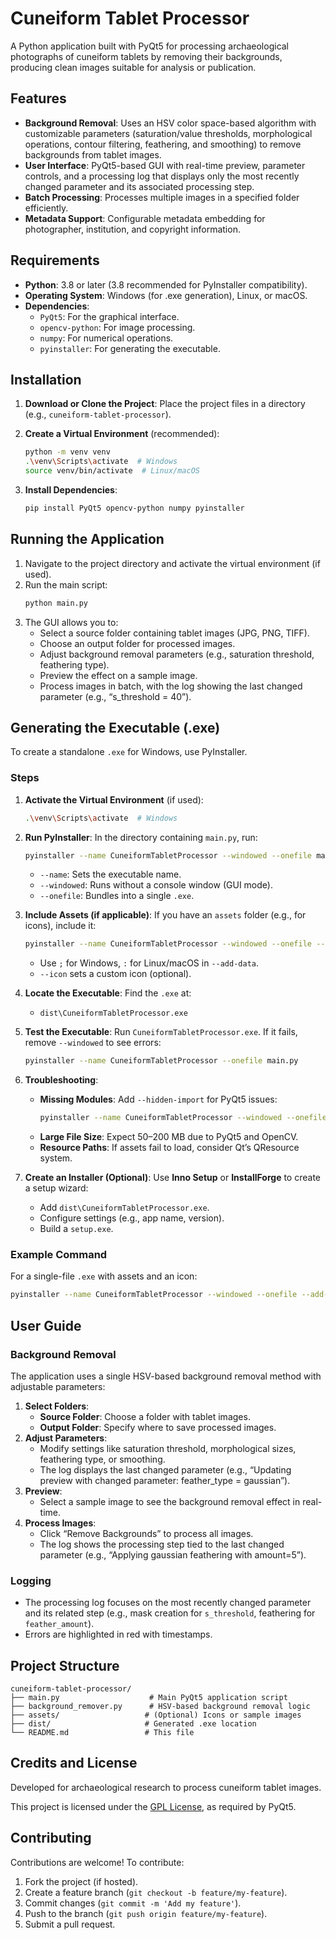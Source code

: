 # Cuneiform Tablet Processor

A Python application built with PyQt5 for processing archaeological photographs of cuneiform tablets by removing their backgrounds, producing clean images suitable for analysis or publication.

## Features

- **Background Removal**: Uses an HSV color space-based algorithm with customizable parameters (saturation/value thresholds, morphological operations, contour filtering, feathering, and smoothing) to remove backgrounds from tablet images.
- **User Interface**: PyQt5-based GUI with real-time preview, parameter controls, and a processing log that displays only the most recently changed parameter and its associated processing step.
- **Batch Processing**: Processes multiple images in a specified folder efficiently.
- **Metadata Support**: Configurable metadata embedding for photographer, institution, and copyright information.

## Requirements

- **Python**: 3.8 or later (3.8 recommended for PyInstaller compatibility).
- **Operating System**: Windows (for .exe generation), Linux, or macOS.
- **Dependencies**:
  - `PyQt5`: For the graphical interface.
  - `opencv-python`: For image processing.
  - `numpy`: For numerical operations.
  - `pyinstaller`: For generating the executable.

## Installation

1. **Download or Clone the Project**:
   Place the project files in a directory (e.g., `cuneiform-tablet-processor`).

2. **Create a Virtual Environment** (recommended):
   ```bash
   python -m venv venv
   .\venv\Scripts\activate  # Windows
   source venv/bin/activate  # Linux/macOS
   ```

3. **Install Dependencies**:
   ```bash
   pip install PyQt5 opencv-python numpy pyinstaller
   ```

## Running the Application

1. Navigate to the project directory and activate the virtual environment (if used).
2. Run the main script:
   ```bash
   python main.py
   ```
3. The GUI allows you to:
   - Select a source folder containing tablet images (JPG, PNG, TIFF).
   - Choose an output folder for processed images.
   - Adjust background removal parameters (e.g., saturation threshold, feathering type).
   - Preview the effect on a sample image.
   - Process images in batch, with the log showing the last changed parameter (e.g., “s_threshold = 40”).

## Generating the Executable (.exe)

To create a standalone `.exe` for Windows, use PyInstaller.

### Steps

1. **Activate the Virtual Environment** (if used):
   ```bash
   .\venv\Scripts\activate  # Windows
   ```

2. **Run PyInstaller**:
   In the directory containing `main.py`, run:
   ```bash
   pyinstaller --name CuneiformTabletProcessor --windowed --onefile main.py
   ```
   - `--name`: Sets the executable name.
   - `--windowed`: Runs without a console window (GUI mode).
   - `--onefile`: Bundles into a single `.exe`.

3. **Include Assets (if applicable)**:
   If you have an `assets` folder (e.g., for icons), include it:
   ```bash
   pyinstaller --name CuneiformTabletProcessor --windowed --onefile --add-data "assets;assets" --icon="assets/app.ico" main.py
   ```
   - Use `;` for Windows, `:` for Linux/macOS in `--add-data`.
   - `--icon` sets a custom icon (optional).

4. **Locate the Executable**:
   Find the `.exe` at:
   - `dist\CuneiformTabletProcessor.exe`

5. **Test the Executable**:
   Run `CuneiformTabletProcessor.exe`. If it fails, remove `--windowed` to see errors:
   ```bash
   pyinstaller --name CuneiformTabletProcessor --onefile main.py
   ```

6. **Troubleshooting**:
   - **Missing Modules**: Add `--hidden-import` for PyQt5 issues:
     ```bash
     pyinstaller --name CuneiformTabletProcessor --windowed --onefile --hidden-import PyQt5.sip main.py
     ```
   - **Large File Size**: Expect 50–200 MB due to PyQt5 and OpenCV.
   - **Resource Paths**: If assets fail to load, consider Qt’s QResource system.

7. **Create an Installer (Optional)**:
   Use **Inno Setup** or **InstallForge** to create a setup wizard:
   - Add `dist\CuneiformTabletProcessor.exe`.
   - Configure settings (e.g., app name, version).
   - Build a `setup.exe`.

### Example Command
For a single-file `.exe` with assets and an icon:
```bash
pyinstaller --name CuneiformTabletProcessor --windowed --onefile --add-data "assets;assets" --icon="assets/app.ico" --hidden-import PyQt5.sip main.py
```

## User Guide

### Background Removal

The application uses a single HSV-based background removal method with adjustable parameters:

1. **Select Folders**:
   - **Source Folder**: Choose a folder with tablet images.
   - **Output Folder**: Specify where to save processed images.
2. **Adjust Parameters**:
   - Modify settings like saturation threshold, morphological sizes, feathering type, or smoothing.
   - The log displays the last changed parameter (e.g., “Updating preview with changed parameter: feather_type = gaussian”).
3. **Preview**:
   - Select a sample image to see the background removal effect in real-time.
4. **Process Images**:
   - Click “Remove Backgrounds” to process all images.
   - The log shows the processing step tied to the last changed parameter (e.g., “Applying gaussian feathering with amount=5”).

### Logging
- The processing log focuses on the most recently changed parameter and its related step (e.g., mask creation for `s_threshold`, feathering for `feather_amount`).
- Errors are highlighted in red with timestamps.

## Project Structure

```
cuneiform-tablet-processor/
├── main.py                    # Main PyQt5 application script
├── background_remover.py      # HSV-based background removal logic
├── assets/                   # (Optional) Icons or sample images
├── dist/                     # Generated .exe location
└── README.md                 # This file
```

## Credits and License

Developed for archaeological research to process cuneiform tablet images.

This project is licensed under the [GPL License](LICENSE), as required by PyQt5.

## Contributing

Contributions are welcome! To contribute:
1. Fork the project (if hosted).
2. Create a feature branch (`git checkout -b feature/my-feature`).
3. Commit changes (`git commit -m 'Add my feature'`).
4. Push to the branch (`git push origin feature/my-feature`).
5. Submit a pull request.